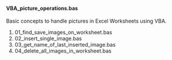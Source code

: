 <h4>VBA_picture_operations.bas</h4>
<p>Basic concepts to handle pictures in Excel Worksheets using VBA.</p>
<ol>
<li>01_find_save_images_on_worksheet.bas</li>
<li>02_insert_single_image.bas</li>
<li>03_get_name_of_last_inserted_image.bas</li>
<li>04_delete_all_images_in_worksheet.bas</li>
</ol>
